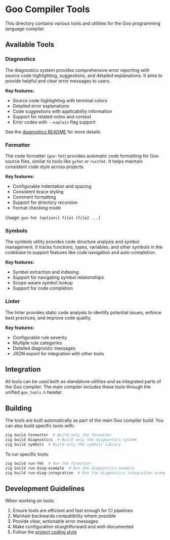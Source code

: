 # Goo Compiler Tools

This directory contains various tools and utilities for the Goo programming language compiler.

## Available Tools

### Diagnostics

The diagnostics system provides comprehensive error reporting with source code highlighting, suggestions, and detailed explanations. It aims to provide helpful and clear error messages to users.

**Key features:**
- Source code highlighting with terminal colors
- Detailed error explanations
- Code suggestions with applicability information
- Support for related notes and context
- Error codes with `--explain` flag support

See the [diagnostics README](diagnostics/README.md) for more details.

### Formatter

The code formatter (`goo-fmt`) provides automatic code formatting for Goo source files, similar to tools like `gofmt` or `rustfmt`. It helps maintain consistent code style across projects.

**Key features:**
- Configurable indentation and spacing
- Consistent brace styling
- Comment formatting
- Support for directory recursion
- Format checking mode

Usage: `goo-fmt [options] file1 [file2 ...]`

### Symbols

The symbols utility provides code structure analysis and symbol management. It tracks functions, types, variables, and other symbols in the codebase to support features like code navigation and auto-completion.

**Key features:**
- Symbol extraction and indexing
- Support for navigating symbol relationships
- Scope-aware symbol lookup
- Support for code completion

### Linter

The linter provides static code analysis to identify potential issues, enforce best practices, and improve code quality.

**Key features:**
- Configurable rule severity
- Multiple rule categories
- Detailed diagnostic messages
- JSON export for integration with other tools

## Integration

All tools can be used both as standalone utilities and as integrated parts of the Goo compiler. The main compiler includes these tools through the unified `goo_tools.h` header.

## Building

The tools are built automatically as part of the main Goo compiler build. You can also build specific tools with:

```bash
zig build formatter  # Build only the formatter
zig build diagnostics  # Build only the diagnostics system
zig build symbols  # Build only the symbols library
```

To run specific tools:

```bash
zig build run-fmt  # Run the formatter
zig build run-diag-example  # Run the diagnostics example
zig build run-diag-integration  # Run the diagnostics integration example
```

## Development Guidelines

When working on tools:

1. Ensure tools are efficient and fast enough for CI pipelines
2. Maintain backwards compatibility where possible
3. Provide clear, actionable error messages
4. Make configuration straightforward and well-documented
5. Follow the [project coding style](../../CODING_STYLE.md)
